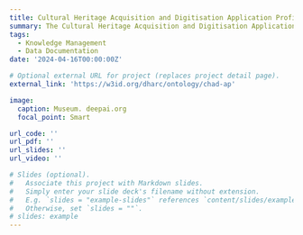 ```yaml
---
title: Cultural Heritage Acquisition and Digitisation Application Profile (CHAD-AP)
summary: The Cultural Heritage Acquisition and Digitisation Application Profile (CHAD-AP) is a CIDOC CRM application profile implemented as an OWL 2 DL ontology for describing cultural heritage digitisation data and processes in a FAIR-compliant and machine-readable format.
tags:
  - Knowledge Management
  - Data Documentation
date: '2024-04-16T00:00:00Z'

# Optional external URL for project (replaces project detail page).
external_link: 'https://w3id.org/dharc/ontology/chad-ap'

image:
  caption: Museum. deepai.org
  focal_point: Smart

url_code: ''
url_pdf: ''
url_slides: ''
url_video: ''

# Slides (optional).
#   Associate this project with Markdown slides.
#   Simply enter your slide deck's filename without extension.
#   E.g. `slides = "example-slides"` references `content/slides/example-slides.md`.
#   Otherwise, set `slides = ""`.
# slides: example
---
```

